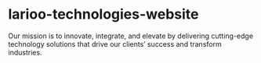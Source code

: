 # larioo-technologies-website
Our mission is to innovate, integrate, and elevate by delivering cutting-edge technology solutions that drive our clients’ success and transform industries.
